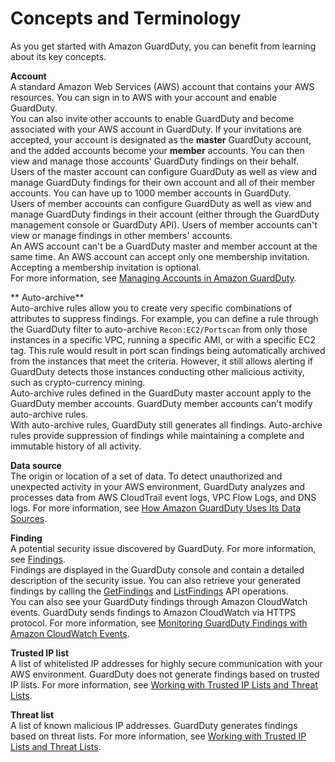 # Concepts and Terminology<a name="guardduty_concepts"></a>

As you get started with Amazon GuardDuty, you can benefit from learning about its key concepts\.

**Account**  
A standard Amazon Web Services \(AWS\) account that contains your AWS resources\. You can sign in to AWS with your account and enable GuardDuty\.  
You can also invite other accounts to enable GuardDuty and become associated with your AWS account in GuardDuty\. If your invitations are accepted, your account is designated as the **master** GuardDuty account, and the added accounts become your **member** accounts\. You can then view and manage those accounts' GuardDuty findings on their behalf\.  
Users of the master account can configure GuardDuty as well as view and manage GuardDuty findings for their own account and all of their member accounts\. You can have up to 1000 member accounts in GuardDuty\.  
Users of member accounts can configure GuardDuty as well as view and manage GuardDuty findings in their account \(either through the GuardDuty management console or GuardDuty API\)\. Users of member accounts can't view or manage findings in other members' accounts\.   
An AWS account can't be a GuardDuty master and member account at the same time\. An AWS account can accept only one membership invitation\. Accepting a membership invitation is optional\.  
For more information, see [Managing Accounts in Amazon GuardDuty](guardduty_accounts.md)\.

**  Auto\-archive**  
Auto\-archive rules allow you to create very specific combinations of attributes to suppress findings\. For example, you can define a rule through the GuardDuty filter to auto\-archive `Recon:EC2/Portscan` from only those instances in a specific VPC, running a specific AMI, or with a specific EC2 tag\. This rule would result in port scan findings being automatically archived from the instances that meet the criteria\. However, it still allows alerting if GuardDuty detects those instances conducting other malicious activity, such as crypto\-currency mining\.  
Auto\-archive rules defined in the GuardDuty master account apply to the GuardDuty member accounts\. GuardDuty member accounts can't modify auto\-archive rules\.  
With auto\-archive rules, GuardDuty still generates all findings\. Auto\-archive rules provide suppression of findings while maintaining a complete and immutable history of all activity\. 

**Data source**  
The origin or location of a set of data\. To detect unauthorized and unexpected activity in your AWS environment, GuardDuty analyzes and processes data from AWS CloudTrail event logs, VPC Flow Logs, and DNS logs\. For more information, see [How Amazon GuardDuty Uses Its Data Sources](guardduty_data-sources.md)\.

**Finding**  
A potential security issue discovered by GuardDuty\. For more information, see [Findings](guardduty_findings.md)\.  
Findings are displayed in the GuardDuty console and contain a detailed description of the security issue\. You can also retrieve your generated findings by calling the [GetFindings](https://docs.aws.amazon.com/guardduty/latest/APIReference/API_GetFindings.html) and [ListFindings](https://docs.aws.amazon.com/guardduty/latest/APIReference/API_ListFindings.html) API operations\.  
You can also see your GuardDuty findings through Amazon CloudWatch events\. GuardDuty sends findings to Amazon CloudWatch via HTTPS protocol\. For more information, see [Monitoring GuardDuty Findings with Amazon CloudWatch Events](guardduty_findings_cloudwatch.md)\.

**Trusted IP list**  
A list of whitelisted IP addresses for highly secure communication with your AWS environment\. GuardDuty does not generate findings based on trusted IP lists\. For more information, see [Working with Trusted IP Lists and Threat Lists](guardduty_upload_lists.md)\.

**Threat list**  
A list of known malicious IP addresses\. GuardDuty generates findings based on threat lists\. For more information, see [Working with Trusted IP Lists and Threat Lists](guardduty_upload_lists.md)\.